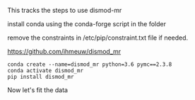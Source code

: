 This tracks the steps to use dismod-mr

install conda using the conda-forge script in the folder

remove the constraints in /etc/pip/constraint.txt file if needed.

https://github.com/ihmeuw/dismod_mr

```
conda create --name=dismod_mr python=3.6 pymc==2.3.8
conda activate dismod_mr
pip install dismod_mr
```

Now let's fit the data

